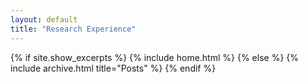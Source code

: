```yaml
---
layout: default
title: "Research Experience"
---
```


{% if site.show_excerpts %}
  {% include home.html %}
{% else %}
  {% include archive.html title="Posts" %}
{% endif %}
